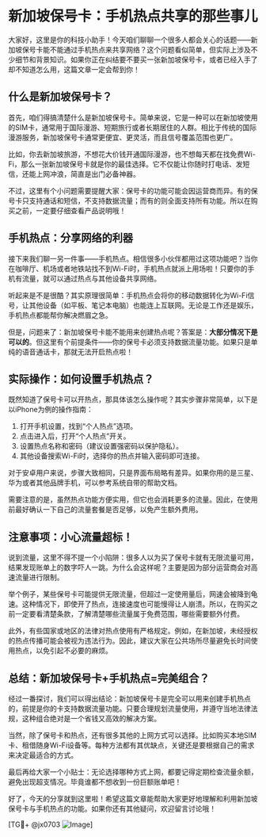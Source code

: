 # 新加坡保号卡：手机热点共享的那些事儿

大家好，这里是你的科技小助手！今天咱们聊聊一个很多人都会关心的话题——新加坡保号卡能不能通过手机热点来共享网络？这个问题看似简单，但实际上涉及不少细节和背景知识。如果你正在纠结要不要买一张新加坡保号卡，或者已经入手了却不知道怎么用，这篇文章一定会帮到你！

## 什么是新加坡保号卡？

首先，咱们得搞清楚什么是新加坡保号卡。简单来说，它是一种可以在新加坡使用的SIM卡，通常用于国际漫游、短期旅行或者长期居住的人群。相比于传统的国际漫游服务，新加坡保号卡通常更便宜、更灵活，而且信号覆盖范围也更广。

比如，你去新加坡旅游，不想花大价钱开通国际漫游，也不想每天都在找免费Wi-Fi，那么一张新加坡保号卡就是你的最佳选择。它不仅能让你随时打电话、发短信，还能上网冲浪，简直是出门必备神器。

不过，这里有个小问题需要提醒大家：保号卡的功能可能会因运营商而异。有的保号卡只支持通话和短信，不支持数据流量；而有的则全面支持所有功能。所以在购买之前，一定要仔细查看产品说明哦！

## 手机热点：分享网络的利器

接下来我们聊一另一件事——手机热点。相信很多小伙伴都用过这项功能吧？当你在咖啡厅、机场或者地铁站找不到Wi-Fi时，手机热点就派上用场啦！只要你的手机有流量，就可以通过热点与其他设备共享网络。

听起来是不是很酷？其实原理很简单：手机热点会将你的移动数据转化为Wi-Fi信号，让其他设备（如平板、笔记本电脑）也能连上互联网。无论是工作还是娱乐，手机热点都能帮你解决燃眉之急。

但是，问题来了：新加坡保号卡能不能用来创建热点呢？答案是：**大部分情况下是可以的**。但这里有个前提条件——你的保号卡必须支持数据流量功能。如果只是单纯的语音通话卡，那就无法开启热点啦！

## 实际操作：如何设置手机热点？

既然知道了保号卡可以开热点，那具体该怎么操作呢？其实步骤非常简单，以下是以iPhone为例的操作指南：

1. 打开手机设置，找到“个人热点”选项。
2. 点击进入后，打开“个人热点”开关。
3. 设置热点名称和密码（建议设置强密码以保护隐私）。
4. 其他设备搜索Wi-Fi时，选择你的热点并输入密码即可连接。

对于安卓用户来说，步骤大致相同，只是界面布局略有差异。如果你用的是三星、华为或者其他品牌手机，可以参考系统自带的帮助文档。

需要注意的是，虽然热点功能方便实用，但它也会消耗更多的流量。因此，在使用前最好确认一下自己的流量套餐是否足够，以免产生额外费用。

## 注意事项：小心流量超标！

说到流量，这里不得不提一个小陷阱：很多人以为买了保号卡就有无限流量可用，结果发现账单上的数字吓人一跳。为什么会这样呢？主要是因为部分运营商会对高速流量进行限制。

举个例子，某些保号卡可能提供无限流量，但超过一定使用量后，网速会被降到龟速。这种情况下，即使开了热点，连接速度也可能慢得让人崩溃。所以，在购买之前一定要看清楚条款，了解清楚哪些流量属于免费范围，哪些需要额外付费。

此外，有些国家或地区的法律对热点使用有严格规定。例如，在新加坡，未经授权的热点传播可能会被视为违法行为。因此，建议大家在公共场所尽量避免长时间使用热点，以免引起不必要的麻烦。

## 总结：新加坡保号卡+手机热点=完美组合？

经过一番探讨，我们可以得出结论：新加坡保号卡是完全可以用来创建手机热点的，前提是你的卡支持数据流量功能。只要合理规划流量使用，并遵守当地法律法规，这种组合绝对是一个省钱又高效的解决方案。

当然，除了保号卡和热点，还有很多其他的上网方式可以选择。比如购买本地SIM卡、租借随身Wi-Fi设备等。每种方法都有其优缺点，关键还是要根据自己的需求来决定最适合的方式。

最后再给大家一个小贴士：无论选择哪种方式上网，都要记得定期检查流量余额，避免出现超支情况。毕竟谁都不想收到一份巨额账单吧！

好了，今天的分享就到这里啦！希望这篇文章能帮助大家更好地理解和利用新加坡保号卡与手机热点的功能。如果你还有其他疑问，欢迎留言讨论哦！

[TG💪+ @jx0703 ![Image](https://github.com/user-attachments/assets/dbca1d08-cadb-493c-b0ec-ad6f7a83f270)]